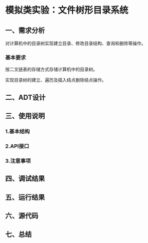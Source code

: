 # 模拟类实验：文件树形目录系统

## 一、需求分析

对计算机中的目录树实现建立目录、修改目录结构、查询和删除等操作。

### 基本要求

按二叉链表的存储方式存储计算机中的目录树。

实现目录树的建立、遍历及插入结点删除结点操作。

## 二、ADT设计

## 三、使用说明

### 1.基本结构

### 2.API接口

### 3.注意事项

## 四、调试结果

## 五、运行结果

## 六、源代码

## 七、总结

